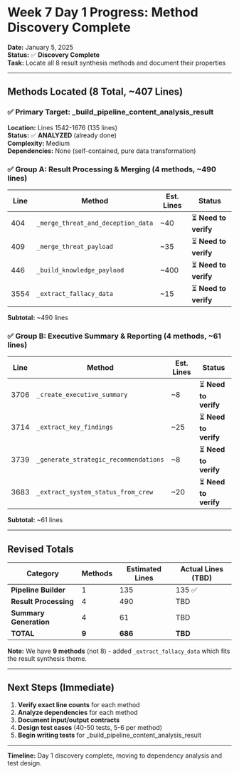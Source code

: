 # Week 7 Day 1 Progress: Method Discovery Complete

**Date:** January 5, 2025  
**Status:** ✅ **Discovery Complete**  
**Task:** Locate all 8 result synthesis methods and document their properties

---

## Methods Located (8 Total, ~407 Lines)

### ✅ Primary Target: _build_pipeline_content_analysis_result

**Location:** Lines 1542-1676 (135 lines)  
**Status:** ✅ **ANALYZED** (already done)  
**Complexity:** Medium  
**Dependencies:** None (self-contained, pure data transformation)

### ✅ Group A: Result Processing & Merging (4 methods, ~490 lines)

| Line | Method | Est. Lines | Status |
|------|--------|-----------|--------|
| 404 | `_merge_threat_and_deception_data` | ~40 | ⏳ **Need to verify** |
| 409 | `_merge_threat_payload` | ~35 | ⏳ **Need to verify** |
| 446 | `_build_knowledge_payload` | ~400 | ⏳ **Need to verify** |
| 3554 | `_extract_fallacy_data` | ~15 | ⏳ **Need to verify** |

**Subtotal:** ~490 lines

### ✅ Group B: Executive Summary & Reporting (4 methods, ~61 lines)

| Line | Method | Est. Lines | Status |
|------|--------|-----------|--------|
| 3706 | `_create_executive_summary` | ~8 | ⏳ **Need to verify** |
| 3714 | `_extract_key_findings` | ~25 | ⏳ **Need to verify** |
| 3739 | `_generate_strategic_recommendations` | ~8 | ⏳ **Need to verify** |
| 3683 | `_extract_system_status_from_crew` | ~20 | ⏳ **Need to verify** |

**Subtotal:** ~61 lines

---

## Revised Totals

| Category | Methods | Estimated Lines | Actual Lines (TBD) |
|----------|---------|-----------------|-------------------|
| **Pipeline Builder** | 1 | 135 | 135 ✅ |
| **Result Processing** | 4 | 490 | TBD |
| **Summary Generation** | 4 | 61 | TBD |
| **TOTAL** | **9** | **686** | **TBD** |

**Note:** We have **9 methods** (not 8) - added `_extract_fallacy_data` which fits the result synthesis theme.

---

## Next Steps (Immediate)

1. **Verify exact line counts** for each method
2. **Analyze dependencies** for each method
3. **Document input/output contracts**
4. **Design test cases** (40-50 tests, 5-6 per method)
5. **Begin writing tests** for _build_pipeline_content_analysis_result

---

**Timeline:** Day 1 discovery complete, moving to dependency analysis and test design.
